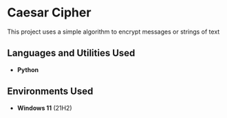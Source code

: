 <h1>Caesar Cipher</h1>
This project uses a simple algorithm to encrypt messages or strings of text
<br />

<h2>Languages and Utilities Used</h2>

- <b>Python</b> 

<h2>Environments Used </h2>

- <b>Windows 11</b> (21H2)


